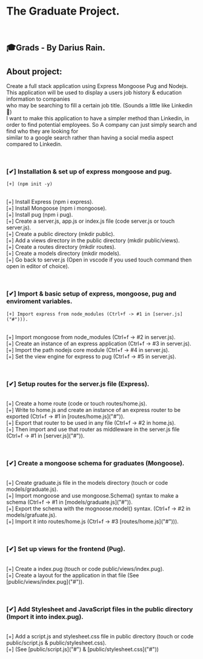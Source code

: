 # The Graduate Project.
<br>

## 🎓Grads - By Darius Rain.

## About project:
Create a full stack application using Express Mongoose Pug and Nodejs. <br>
This application will be used to display a users job history & education information to companies <br>
who may be searching to fill a certain job title. (Sounds a little like Linkedin 🤣) <br>
I want to make this application to have a simpler method than Linkedin, in order to find potential employees. 
So A company can just simply search and find who they are looking for <br>
similar to a google search rather than having a social media aspect compared to Linkedin. <br>

&nbsp;

### [✔] Installation & set up of express mongoose and pug. 
    [+] (npm init -y) 
<br>
    [+] Install Express (npm i express).
<br>
    [+] Install  Mongoose (npm i mongoose).
<br>
    [+] Install pug (npm i pug).
<br>
    [+] Create a server.js, app.js or index.js file (code server.js or touch server.js).
<br>
    [+] Create a public directory (mkdir public).
<br>
    [+] Add a views directory in the public directory (mkdir public/views).
<br>
    [+] Create a routes directory (mkdir routes).
<br>
    [+] Create a models directory (mkdir models).
<br>
    [+] Go back to server.js (Open in vscode if you used touch command then open in editor of choice). 
<br>

&nbsp;

### [✔] Import & basic setup of express, mongoose, pug and enviroment variables.
    [+] Import express from node_modules (Ctrl+f -> #1 in [server.js]("#"))).
<br>
    [+] Import mongoose from node_modules (Ctrl+f -> #2 in server.js).
<br>
    [+] Create an instance of an express application (Ctrl+f -> #3 in server.js).
<br>
    [+] Import the path nodejs core module (Ctrl+f -> #4 in server.js).
<br>
    [+] Set the view engine for express to pug (Ctrl+f -> #5 in server.js).
<br>

&nbsp;    

### [✔] Setup routes for the server.js file (Express).
<br>
    [+] Create a home route (code or touch routes/home.js).
<br>   
    [+] Write to home.js and create an instance of an express router to be exported (Ctrl+f -> #1 in [routes/home.js]("#")).
<br>
    [+] Export that router to be used in any file (Ctrl+f -> #2 in home.js).
<br>
    [+] Then import and use that router as middleware in the server.js file (Ctrl+f -> #1 in [server.js]("#")).
<br>

&nbsp;

### [✔] Create a mongoose schema for graduates (Mongoose).
<br>    
    [+] Create graduate.js file in the models directory  (touch or code models/graduate.js).
<br>
    [+] Import mongoose and use mongoose.Schema() syntax to make a schema (Ctrl+f -> #1 in [models/graduate.js]("#")).
<br>
    [+] Export the schema with the mognoose.model() syntax. (Ctrl+f -> #2 in models/grafuate.js). 
<br>
    [+] Import it into routes/home.js (Ctrl+f -> #3 [routes/home.js]("#"))). 
<br>

&nbsp;

### [✔] Set up views for the frontend (Pug).
<br>
    [+] Create a index.pug  (touch or code public/views/index.pug).
<br>
    [+] Create a layout for the application in that file (See [public/views/index.pug]("#")).
<br>

&nbsp;

### [✔] Add Stylesheet and JavaScript files in the public directory (Import it into index.pug).
<br>
    [+] Add a script.js and stylesheet.css file in public directory (touch or code public/script.js & public/stylesheet.css).
<br>
    [+] (See [public/script.js]("#") & [public/stylesheet.css]("#"))
<br>
&nbsp;